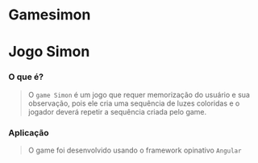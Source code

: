 # Gamesimon
# Jogo Simon

### O que é?
>  O `game Simon` é um jogo que requer memorização do usuário e sua observação, pois ele cria uma sequência de luzes coloridas e o jogador deverá repetir a sequência criada pelo game.

### Aplicação
> O game foi desenvolvido usando o framework opinativo `Angular`